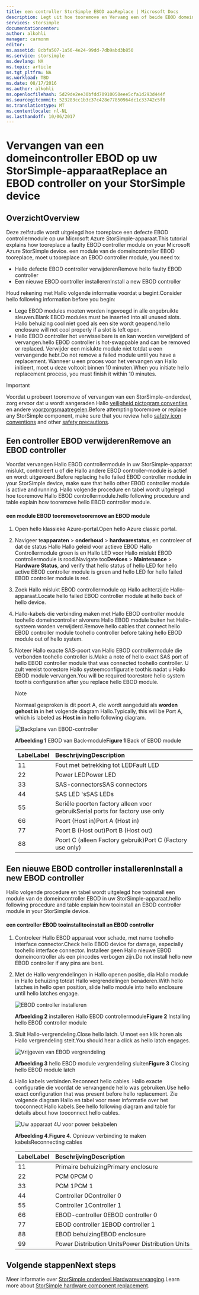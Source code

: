 ```yaml
---
title: een controller StorSimple EBOD aaaReplace | Microsoft Docs
description: Legt uit hoe tooremove en Vervang een of beide EBOD domeincontrollers op een StorSimple 8600-apparaat.
services: storsimple
documentationcenter: 
author: alkohli
manager: carmonm
editor: 
ms.assetid: 8cbfa507-1a56-4e24-99dd-7db9abd3b850
ms.service: storsimple
ms.devlang: NA
ms.topic: article
ms.tgt_pltfrm: NA
ms.workload: TBD
ms.date: 08/17/2016
ms.author: alkohli
ms.openlocfilehash: 5d29de2ee30bfdd70910050eee5cfa1d293d444f
ms.sourcegitcommit: 523283cc1b3c37c428e77850964dc1c33742c5f0
ms.translationtype: MT
ms.contentlocale: nl-NL
ms.lasthandoff: 10/06/2017
---
```

# <a name="replace-an-ebod-controller-on-your-storsimple-device"></a><span data-ttu-id="21029-103">Vervangen van een domeincontroller EBOD op uw StorSimple-apparaat</span><span class="sxs-lookup"><span data-stu-id="21029-103">Replace an EBOD controller on your StorSimple device</span></span>
## <a name="overview"></a><span data-ttu-id="21029-104">Overzicht</span><span class="sxs-lookup"><span data-stu-id="21029-104">Overview</span></span>
<span data-ttu-id="21029-105">Deze zelfstudie wordt uitgelegd hoe tooreplace een defecte EBOD controllermodule op uw Microsoft Azure StorSimple-apparaat.</span><span class="sxs-lookup"><span data-stu-id="21029-105">This tutorial explains how tooreplace a faulty EBOD controller module on your Microsoft Azure StorSimple device.</span></span> <span data-ttu-id="21029-106">een module van de domeincontroller EBOD tooreplace, moet u:</span><span class="sxs-lookup"><span data-stu-id="21029-106">tooreplace an EBOD controller module, you need to:</span></span>

* <span data-ttu-id="21029-107">Hallo defecte EBOD controller verwijderen</span><span class="sxs-lookup"><span data-stu-id="21029-107">Remove hello faulty EBOD controller</span></span>
* <span data-ttu-id="21029-108">Een nieuwe EBOD controller installeren</span><span class="sxs-lookup"><span data-stu-id="21029-108">Install a new EBOD controller</span></span>

<span data-ttu-id="21029-109">Houd rekening met Hallo volgende informatie voordat u begint:</span><span class="sxs-lookup"><span data-stu-id="21029-109">Consider hello following information before you begin:</span></span>

* <span data-ttu-id="21029-110">Lege EBOD modules moeten worden ingevoegd in alle ongebruikte sleuven.</span><span class="sxs-lookup"><span data-stu-id="21029-110">Blank EBOD modules must be inserted into all unused slots.</span></span> <span data-ttu-id="21029-111">Hallo behuizing cool niet goed als een site wordt geopend.</span><span class="sxs-lookup"><span data-stu-id="21029-111">hello enclosure will not cool properly if a slot is left open.</span></span>
* <span data-ttu-id="21029-112">Hallo EBOD controller hot verwisselbare is en kan worden verwijderd of vervangen.</span><span class="sxs-lookup"><span data-stu-id="21029-112">hello EBOD controller is hot-swappable and can be removed or replaced.</span></span> <span data-ttu-id="21029-113">Verwijder een mislukte module niet totdat u een vervangende hebt.</span><span class="sxs-lookup"><span data-stu-id="21029-113">Do not remove a failed module until you have a replacement.</span></span> <span data-ttu-id="21029-114">Wanneer u een proces voor het vervangen van Hallo initieert, moet u deze voltooit binnen 10 minuten.</span><span class="sxs-lookup"><span data-stu-id="21029-114">When you initiate hello replacement process, you must finish it within 10 minutes.</span></span>

> [!IMPORTANT]
> <span data-ttu-id="21029-115">Voordat u probeert tooremove of vervangen van een StorSimple-onderdeel, zorg ervoor dat u wordt aangeraden Hallo [veiligheid pictogram conventies](storsimple-safety.md#safety-icon-conventions) en andere [voorzorgsmaatregelen](storsimple-safety.md).</span><span class="sxs-lookup"><span data-stu-id="21029-115">Before attempting tooremove or replace any StorSimple component, make sure that you review hello [safety icon conventions](storsimple-safety.md#safety-icon-conventions) and other [safety precautions](storsimple-safety.md).</span></span>
> 
> 

## <a name="remove-an-ebod-controller"></a><span data-ttu-id="21029-116">Een controller EBOD verwijderen</span><span class="sxs-lookup"><span data-stu-id="21029-116">Remove an EBOD controller</span></span>
<span data-ttu-id="21029-117">Voordat vervangen Hallo EBOD controllermodule in uw StorSimple-apparaat mislukt, controleert u of die Hallo andere EBOD controller-module is actief en wordt uitgevoerd.</span><span class="sxs-lookup"><span data-stu-id="21029-117">Before replacing hello failed EBOD controller module in your StorSimple device, make sure that hello other EBOD controller module is active and running.</span></span> <span data-ttu-id="21029-118">Hallo volgende procedure en tabel wordt uitgelegd hoe tooremove Hallo EBOD controllermodule.</span><span class="sxs-lookup"><span data-stu-id="21029-118">hello following procedure and table explain how tooremove hello EBOD controller module.</span></span>

#### <a name="tooremove-an-ebod-module"></a><span data-ttu-id="21029-119">een module EBOD tooremove</span><span class="sxs-lookup"><span data-stu-id="21029-119">tooremove an EBOD module</span></span>
1. <span data-ttu-id="21029-120">Open hello klassieke Azure-portal.</span><span class="sxs-lookup"><span data-stu-id="21029-120">Open hello Azure classic portal.</span></span>
2. <span data-ttu-id="21029-121">Navigeer te**apparaten** > **onderhoud** > **hardwarestatus**, en controleer of dat de status Hallo Hallo geleid voor actieve EBOD Hallo Controllermodule groen is en Hallo LED voor Hallo mislukt EBOD controllermodule is rood.</span><span class="sxs-lookup"><span data-stu-id="21029-121">Navigate too**Devices** > **Maintenance** > **Hardware Status**, and verify that hello status of hello LED for hello active EBOD controller module is green and hello LED for hello failed EBOD controller module is red.</span></span>
3. <span data-ttu-id="21029-122">Zoek Hallo mislukt EBOD controllermodule op Hallo achterzijde Hallo-apparaat.</span><span class="sxs-lookup"><span data-stu-id="21029-122">Locate hello failed EBOD controller module at hello back of hello device.</span></span>
4. <span data-ttu-id="21029-123">Hallo-kabels die verbinding maken met Hallo EBOD controller module toohello domeincontroller alvorens Hallo EBOD module buiten het Hallo-systeem worden verwijderd.</span><span class="sxs-lookup"><span data-stu-id="21029-123">Remove hello cables that connect hello EBOD controller module toohello controller before taking hello EBOD module out of hello system.</span></span>
5. <span data-ttu-id="21029-124">Noteer Hallo exacte SAS-poort van Hallo EBOD controllermodule die verbonden toohello controller is.</span><span class="sxs-lookup"><span data-stu-id="21029-124">Make a note of hello exact SAS port of hello EBOD controller module that was connected toohello controller.</span></span> <span data-ttu-id="21029-125">U zult vereist toorestore Hallo systeemconfiguratie toothis nadat u Hallo EBOD module vervangen.</span><span class="sxs-lookup"><span data-stu-id="21029-125">You will be required toorestore hello system toothis configuration after you replace hello EBOD module.</span></span> 
   
   > [!NOTE]
   > <span data-ttu-id="21029-126">Normaal gesproken is dit poort A, die wordt aangeduid als **worden gehost in** in het volgende diagram Hallo.</span><span class="sxs-lookup"><span data-stu-id="21029-126">Typically, this will be Port A, which is labeled as **Host in** in hello following diagram.</span></span>
   > 
   > 
   
    ![Backplane van EBOD-controller](./media/storsimple-ebod-controller-replacement/IC741049.png)
   
     <span data-ttu-id="21029-128">**Afbeelding 1** EBOD van Back-module</span><span class="sxs-lookup"><span data-stu-id="21029-128">**Figure 1** Back of EBOD module</span></span>
   
   | <span data-ttu-id="21029-129">Label</span><span class="sxs-lookup"><span data-stu-id="21029-129">Label</span></span> | <span data-ttu-id="21029-130">Beschrijving</span><span class="sxs-lookup"><span data-stu-id="21029-130">Description</span></span> |
   |:--- |:--- |
   | <span data-ttu-id="21029-131">1</span><span class="sxs-lookup"><span data-stu-id="21029-131">1</span></span> |<span data-ttu-id="21029-132">Fout met betrekking tot LED</span><span class="sxs-lookup"><span data-stu-id="21029-132">Fault LED</span></span> |
   | <span data-ttu-id="21029-133">2</span><span class="sxs-lookup"><span data-stu-id="21029-133">2</span></span> |<span data-ttu-id="21029-134">Power LED</span><span class="sxs-lookup"><span data-stu-id="21029-134">Power LED</span></span> |
   | <span data-ttu-id="21029-135">3</span><span class="sxs-lookup"><span data-stu-id="21029-135">3</span></span> |<span data-ttu-id="21029-136">SAS-connectors</span><span class="sxs-lookup"><span data-stu-id="21029-136">SAS connectors</span></span> |
   | <span data-ttu-id="21029-137">4</span><span class="sxs-lookup"><span data-stu-id="21029-137">4</span></span> |<span data-ttu-id="21029-138">SAS LED 's</span><span class="sxs-lookup"><span data-stu-id="21029-138">SAS LEDs</span></span> |
   | <span data-ttu-id="21029-139">5</span><span class="sxs-lookup"><span data-stu-id="21029-139">5</span></span> |<span data-ttu-id="21029-140">Seriële poorten factory alleen voor gebruik</span><span class="sxs-lookup"><span data-stu-id="21029-140">Serial ports for factory use only</span></span> |
   | <span data-ttu-id="21029-141">6</span><span class="sxs-lookup"><span data-stu-id="21029-141">6</span></span> |<span data-ttu-id="21029-142">Poort (Host in)</span><span class="sxs-lookup"><span data-stu-id="21029-142">Port A (Host in)</span></span> |
   | <span data-ttu-id="21029-143">7</span><span class="sxs-lookup"><span data-stu-id="21029-143">7</span></span> |<span data-ttu-id="21029-144">Poort B (Host out)</span><span class="sxs-lookup"><span data-stu-id="21029-144">Port B (Host out)</span></span> |
   | <span data-ttu-id="21029-145">8</span><span class="sxs-lookup"><span data-stu-id="21029-145">8</span></span> |<span data-ttu-id="21029-146">Poort C (alleen Factory gebruik)</span><span class="sxs-lookup"><span data-stu-id="21029-146">Port C (Factory use only)</span></span> |

## <a name="install-a-new-ebod-controller"></a><span data-ttu-id="21029-147">Een nieuwe EBOD controller installeren</span><span class="sxs-lookup"><span data-stu-id="21029-147">Install a new EBOD controller</span></span>
<span data-ttu-id="21029-148">Hallo volgende procedure en tabel wordt uitgelegd hoe tooinstall een module van de domeincontroller EBOD in uw StorSimple-apparaat.</span><span class="sxs-lookup"><span data-stu-id="21029-148">hello following procedure and table explain how tooinstall an EBOD controller module in your StorSimple device.</span></span>

#### <a name="tooinstall-an-ebod-controller"></a><span data-ttu-id="21029-149">een controller EBOD tooinstall</span><span class="sxs-lookup"><span data-stu-id="21029-149">tooinstall an EBOD controller</span></span>
1. <span data-ttu-id="21029-150">Controleer Hallo EBOD apparaat voor schade, met name toohello interface connector.</span><span class="sxs-lookup"><span data-stu-id="21029-150">Check hello EBOD device for damage, especially toohello interface connector.</span></span> <span data-ttu-id="21029-151">Installeer geen Hallo nieuwe EBOD domeincontroller als een pincodes verbogen zijn.</span><span class="sxs-lookup"><span data-stu-id="21029-151">Do not install hello new EBOD controller if any pins are bent.</span></span>
2. <span data-ttu-id="21029-152">Met de Hallo vergrendelingen in Hallo openen positie, dia Hallo module in Hallo behuizing totdat Hallo vergrendelingen benaderen.</span><span class="sxs-lookup"><span data-stu-id="21029-152">With hello latches in hello open position, slide hello module into hello enclosure until hello latches engage.</span></span>
   
    ![EBOD controller installeren](./media/storsimple-ebod-controller-replacement/IC741050.png)
   
    <span data-ttu-id="21029-154">**Afbeelding 2** installeren Hallo EBOD controllermodule</span><span class="sxs-lookup"><span data-stu-id="21029-154">**Figure 2**  Installing hello EBOD controller module</span></span>
3. <span data-ttu-id="21029-155">Sluit Hallo-vergrendeling.</span><span class="sxs-lookup"><span data-stu-id="21029-155">Close hello latch.</span></span> <span data-ttu-id="21029-156">U moet een klik horen als Hallo vergrendeling stelt.</span><span class="sxs-lookup"><span data-stu-id="21029-156">You should hear a click as hello latch engages.</span></span>
   
    ![Vrijgeven van EBOD vergrendeling](./media/storsimple-ebod-controller-replacement/IC741047.png)
   
    <span data-ttu-id="21029-158">**Afbeelding 3** hello EBOD module vergrendeling sluiten</span><span class="sxs-lookup"><span data-stu-id="21029-158">**Figure 3**  Closing hello EBOD module latch</span></span>
4. <span data-ttu-id="21029-159">Hallo kabels verbinden.</span><span class="sxs-lookup"><span data-stu-id="21029-159">Reconnect hello cables.</span></span> <span data-ttu-id="21029-160">Hallo exacte configuratie die voordat de vervangende hello was gebruiken.</span><span class="sxs-lookup"><span data-stu-id="21029-160">Use hello exact configuration that was present before hello replacement.</span></span> <span data-ttu-id="21029-161">Zie volgende diagram Hallo en tabel voor meer informatie over het tooconnect Hallo kabels.</span><span class="sxs-lookup"><span data-stu-id="21029-161">See hello following diagram and table for details about how tooconnect hello cables.</span></span>
   
    ![Uw apparaat 4U voor power bekabelen](./media/storsimple-ebod-controller-replacement/IC770723.png)
   
    <span data-ttu-id="21029-163">**Afbeelding 4**.</span><span class="sxs-lookup"><span data-stu-id="21029-163">**Figure 4**.</span></span> <span data-ttu-id="21029-164">Opnieuw verbinding te maken kabels</span><span class="sxs-lookup"><span data-stu-id="21029-164">Reconnecting cables</span></span>
   
   | <span data-ttu-id="21029-165">Label</span><span class="sxs-lookup"><span data-stu-id="21029-165">Label</span></span> | <span data-ttu-id="21029-166">Beschrijving</span><span class="sxs-lookup"><span data-stu-id="21029-166">Description</span></span> |
   |:--- |:--- |
   | <span data-ttu-id="21029-167">1</span><span class="sxs-lookup"><span data-stu-id="21029-167">1</span></span> |<span data-ttu-id="21029-168">Primaire behuizing</span><span class="sxs-lookup"><span data-stu-id="21029-168">Primary enclosure</span></span> |
   | <span data-ttu-id="21029-169">2</span><span class="sxs-lookup"><span data-stu-id="21029-169">2</span></span> |<span data-ttu-id="21029-170">PCM 0</span><span class="sxs-lookup"><span data-stu-id="21029-170">PCM 0</span></span> |
   | <span data-ttu-id="21029-171">3</span><span class="sxs-lookup"><span data-stu-id="21029-171">3</span></span> |<span data-ttu-id="21029-172">PCM 1</span><span class="sxs-lookup"><span data-stu-id="21029-172">PCM 1</span></span> |
   | <span data-ttu-id="21029-173">4</span><span class="sxs-lookup"><span data-stu-id="21029-173">4</span></span> |<span data-ttu-id="21029-174">Controller 0</span><span class="sxs-lookup"><span data-stu-id="21029-174">Controller 0</span></span> |
   | <span data-ttu-id="21029-175">5</span><span class="sxs-lookup"><span data-stu-id="21029-175">5</span></span> |<span data-ttu-id="21029-176">Controller 1</span><span class="sxs-lookup"><span data-stu-id="21029-176">Controller 1</span></span> |
   | <span data-ttu-id="21029-177">6</span><span class="sxs-lookup"><span data-stu-id="21029-177">6</span></span> |<span data-ttu-id="21029-178">EBOD-controller 0</span><span class="sxs-lookup"><span data-stu-id="21029-178">EBOD controller 0</span></span> |
   | <span data-ttu-id="21029-179">7</span><span class="sxs-lookup"><span data-stu-id="21029-179">7</span></span> |<span data-ttu-id="21029-180">EBOD controller 1</span><span class="sxs-lookup"><span data-stu-id="21029-180">EBOD controller 1</span></span> |
   | <span data-ttu-id="21029-181">8</span><span class="sxs-lookup"><span data-stu-id="21029-181">8</span></span> |<span data-ttu-id="21029-182">EBOD behuizing</span><span class="sxs-lookup"><span data-stu-id="21029-182">EBOD enclosure</span></span> |
   | <span data-ttu-id="21029-183">9</span><span class="sxs-lookup"><span data-stu-id="21029-183">9</span></span> |<span data-ttu-id="21029-184">Power Distribution Units</span><span class="sxs-lookup"><span data-stu-id="21029-184">Power Distribution Units</span></span> |

## <a name="next-steps"></a><span data-ttu-id="21029-185">Volgende stappen</span><span class="sxs-lookup"><span data-stu-id="21029-185">Next steps</span></span>
<span data-ttu-id="21029-186">Meer informatie over [StorSimple onderdeel Hardwarevervanging](storsimple-hardware-component-replacement.md).</span><span class="sxs-lookup"><span data-stu-id="21029-186">Learn more about [StorSimple hardware component replacement](storsimple-hardware-component-replacement.md).</span></span>

